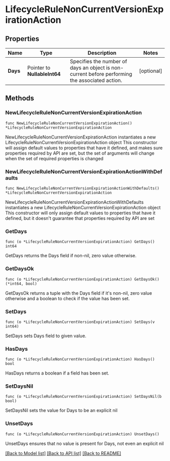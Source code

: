 # LifecycleRuleNonCurrentVersionExpirationAction

## Properties

Name | Type | Description | Notes
------------ | ------------- | ------------- | -------------
**Days** | Pointer to **NullableInt64** | Specifies the number of days an object is non-current before performing the associated action. | [optional] 

## Methods

### NewLifecycleRuleNonCurrentVersionExpirationAction

`func NewLifecycleRuleNonCurrentVersionExpirationAction() *LifecycleRuleNonCurrentVersionExpirationAction`

NewLifecycleRuleNonCurrentVersionExpirationAction instantiates a new LifecycleRuleNonCurrentVersionExpirationAction object
This constructor will assign default values to properties that have it defined,
and makes sure properties required by API are set, but the set of arguments
will change when the set of required properties is changed

### NewLifecycleRuleNonCurrentVersionExpirationActionWithDefaults

`func NewLifecycleRuleNonCurrentVersionExpirationActionWithDefaults() *LifecycleRuleNonCurrentVersionExpirationAction`

NewLifecycleRuleNonCurrentVersionExpirationActionWithDefaults instantiates a new LifecycleRuleNonCurrentVersionExpirationAction object
This constructor will only assign default values to properties that have it defined,
but it doesn't guarantee that properties required by API are set

### GetDays

`func (o *LifecycleRuleNonCurrentVersionExpirationAction) GetDays() int64`

GetDays returns the Days field if non-nil, zero value otherwise.

### GetDaysOk

`func (o *LifecycleRuleNonCurrentVersionExpirationAction) GetDaysOk() (*int64, bool)`

GetDaysOk returns a tuple with the Days field if it's non-nil, zero value otherwise
and a boolean to check if the value has been set.

### SetDays

`func (o *LifecycleRuleNonCurrentVersionExpirationAction) SetDays(v int64)`

SetDays sets Days field to given value.

### HasDays

`func (o *LifecycleRuleNonCurrentVersionExpirationAction) HasDays() bool`

HasDays returns a boolean if a field has been set.

### SetDaysNil

`func (o *LifecycleRuleNonCurrentVersionExpirationAction) SetDaysNil(b bool)`

 SetDaysNil sets the value for Days to be an explicit nil

### UnsetDays
`func (o *LifecycleRuleNonCurrentVersionExpirationAction) UnsetDays()`

UnsetDays ensures that no value is present for Days, not even an explicit nil

[[Back to Model list]](../README.md#documentation-for-models) [[Back to API list]](../README.md#documentation-for-api-endpoints) [[Back to README]](../README.md)


